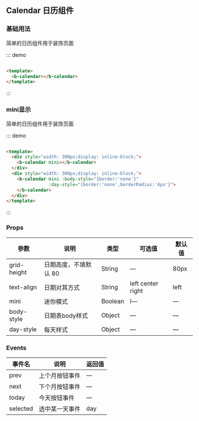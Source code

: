 ## Calendar 日历组件

### 基础用法

简单的日历组件用于装饰页面

::: demo

```html

<template>
  <b-calendar></b-calendar>
</template>
```

:::

### mini显示

简单的日历组件用于装饰页面

::: demo

```html

<template>
  <div style="width: 300px;display: inline-block;">
    <b-calendar mini></b-calendar>
  </div>
  <div style="width: 300px;display: inline-block;">
    <b-calendar mini :body-style="{border:'none'}"
                :day-style="{border:'none',borderRadius:'4px'}">
    </b-calendar>
  </div>
</template>
```

:::

### Props

| 参数      | 说明    | 类型      | 可选值       | 默认值   |
|---------- |-------- |---------- |-------------  |-------- |
| grid-height | 日期高度，不填默认 80  | String  |  —   |   80px  |
| text-align  | 日期对其方式 | String  | left center right |   left  |
| mini | 迷你模式 | Boolean  | l—  |   —  |
| body-style   | 日期表body样式 | Object  | —  |   —  |
| day-style  | 每天样式 | Object  | —  |   —  |

### Events

| 事件名      | 说明    | 返回值      |
|---------- |-------- |---------- |
| prev  | 上个月按钮事件  | —  |
| next  | 下个月按钮事件  | —  |
| today  | 今天按钮事件  | —  |
| selected | 选中某一天事件  | day |
